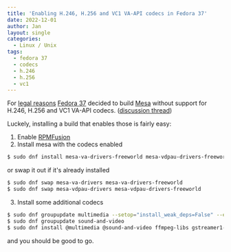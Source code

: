 ```yaml
---
title: 'Enabling H.246, H.256 and VC1 VA-API codecs in Fedora 37'
date: 2022-12-01
author: Jan
layout: single
categories:
  - Linux / Unix
tags:
  - fedora 37
  - codecs
  - h.246
  - h.256
  - vc1
---
```


For [legal reasons](https://www.phoronix.com/news/Fedora-Disable-Bad-VA-API) [Fedora 37](https://www.getfedora.org) decided to build [Mesa](https://www.mesa3d.org/) without support for H.246, H.256 and VC1 VA-API codecs. ([discussion thread](https://lists.fedoraproject.org/archives/list/devel@lists.fedoraproject.org/thread/PYUYUCM3RGTTN4Q3QZIB4VUQFI77GE5X/))

Luckely, installing a build that enables those is fairly easy:

1. Enable [RPMFusion](https://rpmfusion.org/Configuration)
2. Install mesa with the codecs enabled
```bash
$ sudo dnf install mesa-va-drivers-freeworld mesa-vdpau-drivers-freeworld
```
or swap it out if it's already installed
```bash
$ sudo dnf swap mesa-va-drivers mesa-va-drivers-freeworld
$ sudo dnf swap mesa-vdpau-drivers mesa-vdpau-drivers-freeworld
```

3. Install some additional codecs
  ```bash
$ sudo dnf groupupdate multimedia --setop="install_weak_deps=False" --exclude=PackageKit-gstreamer-plugin
$ sudo dnf groupupdate sound-and-video
$ sudo dnf install @multimedia @sound-and-video ffmpeg-libs gstreamer1-plugins-{bad-\*,good-\*,base} gstreamer1-plugin-openh264 gstreamer1-libav lame\*
```

and you should be good to go.

